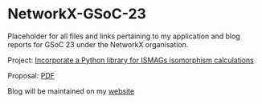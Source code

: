 # NetworkX-GSoC-23
Placeholder for all files and links pertaining to my application and blog reports for GSoC 23 under the NetworkX organisation.

Project: [Incorporate a Python library for ISMAGs isomorphism calculations](https://github.com/jnash10/NetworkX-GSoC-23.git)

Proposal: [PDF](https://github.com/jnash10/NetworkX-GSoC-23/blob/main/gsoc_proposal_agamdeep.pdf)

Blog will be maintained on my [website](www.agamdeep.net)
